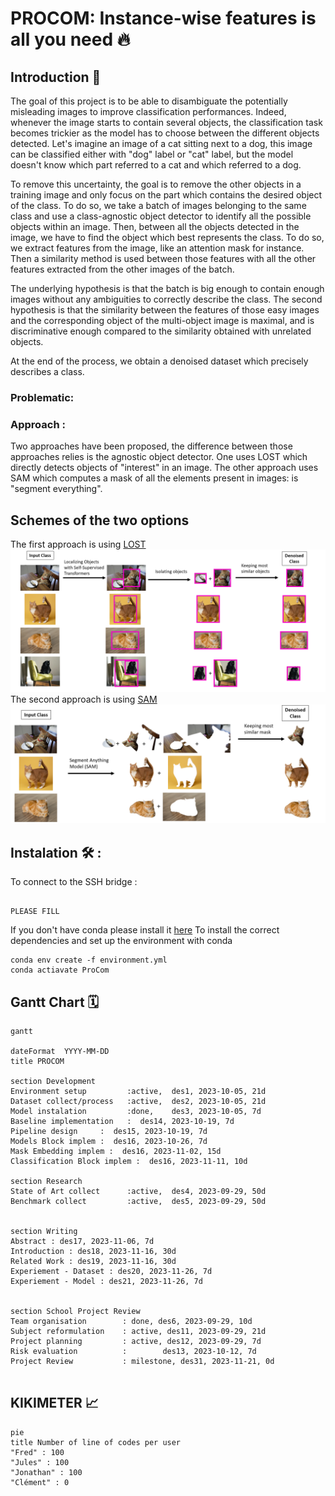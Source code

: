 # PROCOM: Instance-wise features is all you need 🔥


## Introduction 🚀

The goal of this project is to be able to disambiguate the potentially misleading images to improve classification performances. Indeed, whenever the image starts to contain several objects, the classification task becomes trickier as the model has to choose between the different objects detected. Let's imagine an image of a cat sitting next to a dog, this image can be classified either with "dog" label or "cat" label, but the model doesn't know which part referred to a cat and which referred to a dog. 

To remove this uncertainty, the goal is to remove the other objects in a training image and only focus on the part which contains the desired object of the class. To do so, we take a batch of images belonging to the same class and use a class-agnostic object detector to identify all the possible objects within an image. Then, between all the objects detected in the image, we have to find the object which best represents the class. To do so, we extract features from the image, like an attention mask for instance. Then a similarity method is used between those features with all the other features extracted from the other images of the batch. 

The underlying hypothesis is that the batch is big enough to contain enough images without any ambiguities to correctly describe the class. The second hypothesis is that the similarity between the features of those easy images and the corresponding object of the multi-object image is maximal, and is discriminative enough compared to the similarity obtained with unrelated objects. 

At the end of the process, we obtain a denoised dataset which precisely describes a class. 

### Problematic: 



### Approach : 

Two approaches have been proposed, the difference between those approaches relies is the agnostic object detector. One uses LOST which directly detects objects of "interest" in an image. The other approach uses SAM which computes a mask of all the elements present in images: is "segment everything". 

## Schemes of the two options 

The first approach is using [LOST](https://arxiv.org/pdf/2109.14279.pdf)
<img src="images/LOST_pipeline.png"/>
The second approach is using [SAM](https://arxiv.org/pdf/2304.02643.pdf)
<img src="images/SAM_pipeline.png"/>


## Instalation 🛠 : 

To connect to the SSH bridge : 
```

PLEASE FILL 

```

If you don't have conda please install it [here](https://docs.conda.io/projects/conda/en/latest/user-guide/install/index.html)
To install the correct dependencies and set up the environment with conda 

```
conda env create -f environment.yml
conda actiavate ProCom

```


## Gantt Chart 🗓️


```mermaid
gantt

dateFormat  YYYY-MM-DD
title PROCOM

section Development
Environment setup         :active,  des1, 2023-10-05, 21d
Dataset collect/process   :active,  des2, 2023-10-05, 21d
Model instalation         :done,    des3, 2023-10-05, 7d
Baseline implementation   :  des14, 2023-10-19, 7d
Pipeline design     :  des15, 2023-10-19, 7d
Models Block implem :  des16, 2023-10-26, 7d
Mask Embedding implem :  des16, 2023-11-02, 15d
Classification Block implem :  des16, 2023-11-11, 10d

section Research
State of Art collect      :active,  des4, 2023-09-29, 50d
Benchmark collect         :active,  des5, 2023-09-29, 50d


section Writing 
Abstract : des17, 2023-11-06, 7d
Introduction : des18, 2023-11-16, 30d
Related Work : des19, 2023-11-16, 30d
Experiement - Dataset : des20, 2023-11-26, 7d
Experiement - Model : des21, 2023-11-26, 7d


section School Project Review
Team organisation        : done, des6, 2023-09-29, 10d        
Subject reformulation    : active, des11, 2023-09-29, 21d
Project planning         : active, des12, 2023-09-29, 7d
Risk evaluation          :        des13, 2023-10-12, 7d
Project Review           : milestone, des31, 2023-11-21, 0d


```


## KIKIMETER 📈

<!-- BEGIN MERMAID -->
    
```mermaid
pie
title Number of line of codes per user
"Fred" : 100
"Jules" : 100
"Jonathan" : 100
"Clément" : 0
```

<!-- END MERMAID -->
